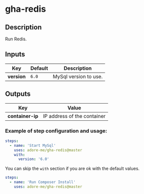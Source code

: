 # gha-redis

## Description
Run Redis.

## Inputs
| Key               | Default | Description                 |
|-------------------|---------|-----------------------------|
| **version**       | `6.0`   | MySql version to use.       |

## Outputs
| Key               | Value                       |
|-------------------|-----------------------------|
| **container-ip**  | IP address of the container |

### Example of step configuration and usage:
```yaml
steps:
  - name: 'Start MySql'
    uses: adore-me/gha-redis@master
    with:
      version: '6.0'
```

You can skip the `with` section if you are ok with the default values.
```yaml
steps:
  - name: 'Run Composer Install'
    uses: adore-me/gha-redis@master
```
